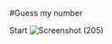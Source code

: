 #Guess my number

Start 
![Screenshot (205)](https://user-images.githubusercontent.com/87376932/178091669-85b9d2f9-59de-41cc-93a5-e741977cdbd2.png)

